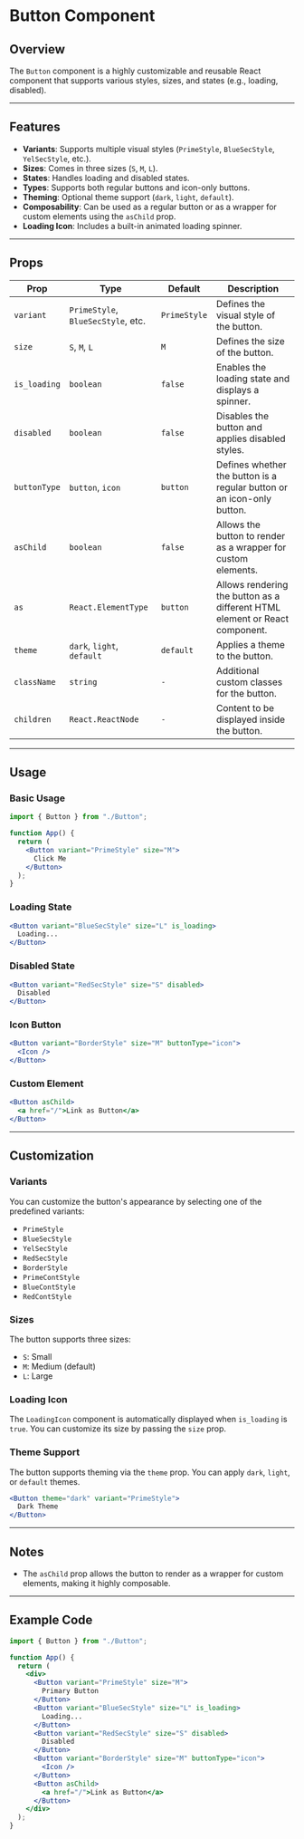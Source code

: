 # Button Component

## Overview

The `Button` component is a highly customizable and reusable React component that supports various styles, sizes, and states (e.g., loading, disabled).

---

## Features

- **Variants**: Supports multiple visual styles (`PrimeStyle`, `BlueSecStyle`, `YelSecStyle`, etc.).
- **Sizes**: Comes in three sizes (`S`, `M`, `L`).
- **States**: Handles loading and disabled states.
- **Types**: Supports both regular buttons and icon-only buttons.
- **Theming**: Optional theme support (`dark`, `light`, `default`).
- **Composability**: Can be used as a regular button or as a wrapper for custom elements using the `asChild` prop.
- **Loading Icon**: Includes a built-in animated loading spinner.

---


## Props

| Prop         | Type                                      | Default     | Description |
|-------------|-----------------------------------------|------------|-------------|
| `variant`   | `PrimeStyle`, `BlueSecStyle`, etc.     | `PrimeStyle` | Defines the visual style of the button. |
| `size`      | `S`, `M`, `L`                          | `M`         | Defines the size of the button. |
| `is_loading` | `boolean`                              | `false`     | Enables the loading state and displays a spinner. |
| `disabled`  | `boolean`                              | `false`     | Disables the button and applies disabled styles. |
| `buttonType` | `button`, `icon`                       | `button`    | Defines whether the button is a regular button or an icon-only button. |
| `asChild`   | `boolean`                              | `false`     | Allows the button to render as a wrapper for custom elements. |
| `as`        | `React.ElementType`                     | `button`    | Allows rendering the button as a different HTML element or React component. |
| `theme`     | `dark`, `light`, `default`             | `default`   | Applies a theme to the button. |
| `className` | `string`                               | `-`         | Additional custom classes for the button. |
| `children`  | `React.ReactNode`                      | `-`         | Content to be displayed inside the button. |

---

## Usage

### Basic Usage

```jsx
import { Button } from "./Button";

function App() {
  return (
    <Button variant="PrimeStyle" size="M">
      Click Me
    </Button>
  );
}
```

### Loading State

```jsx
<Button variant="BlueSecStyle" size="L" is_loading>
  Loading...
</Button>
```

### Disabled State

```jsx
<Button variant="RedSecStyle" size="S" disabled>
  Disabled
</Button>
```

### Icon Button

```jsx
<Button variant="BorderStyle" size="M" buttonType="icon">
  <Icon />
</Button>
```

### Custom Element

```jsx
<Button asChild>
  <a href="/">Link as Button</a>
</Button>
```

---

## Customization

### Variants

You can customize the button's appearance by selecting one of the predefined variants:

- `PrimeStyle`
- `BlueSecStyle`
- `YelSecStyle`
- `RedSecStyle`
- `BorderStyle`
- `PrimeContStyle`
- `BlueContStyle`
- `RedContStyle`

### Sizes

The button supports three sizes:

- `S`: Small
- `M`: Medium (default)
- `L`: Large

### Loading Icon

The `LoadingIcon` component is automatically displayed when `is_loading` is `true`. You can customize its size by passing the `size` prop.

### Theme Support

The button supports theming via the `theme` prop. You can apply `dark`, `light`, or `default` themes.

```jsx
<Button theme="dark" variant="PrimeStyle">
  Dark Theme
</Button>
```

---

## Notes

- The `asChild` prop allows the button to render as a wrapper for custom elements, making it highly composable.

---

## Example Code

```jsx
import { Button } from "./Button";

function App() {
  return (
    <div>
      <Button variant="PrimeStyle" size="M">
        Primary Button
      </Button>
      <Button variant="BlueSecStyle" size="L" is_loading>
        Loading...
      </Button>
      <Button variant="RedSecStyle" size="S" disabled>
        Disabled
      </Button>
      <Button variant="BorderStyle" size="M" buttonType="icon">
        <Icon />
      </Button>
      <Button asChild>
        <a href="/">Link as Button</a>
      </Button>
    </div>
  );
}
```